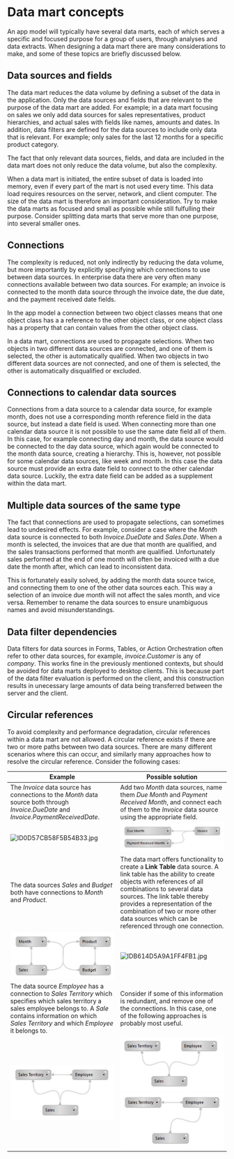 # Data mart concepts

An app model will typically have several data marts, each of which serves a specific and focused purpose for a group of users, through analyses and data extracts. When designing a data mart there are many considerations to make, and some of these topics are briefly discussed below.

## Data sources and fields
 
The data mart reduces the data volume by defining a subset of the data in the application. Only the data sources and fields that are relevant to the purpose of the data mart are added. For example; in a data mart focusing on sales we only add data sources for sales representatives, product hierarchies, and actual sales with fields like names, amounts and dates. In addition, data filters are defined for the data sources to include only data that is relevant. For example; only sales for the last 12 months for a specific product category.

The fact that only relevant data sources, fields, and data are included in the data mart does not only reduce the data volume, but also the complexity.

When a data mart is initiated, the entire subset of data is loaded into memory, even if every part of the mart is not used every time. This data load requires resources on the server, network, and client computer. The size of the data mart is therefore an important consideration. Try to make the data marts as focused and small as possible while still fulfulling their purpose. Consider splitting data marts that serve more than one purpose, into several smaller ones.

## Connections

The complexity is reduced, not only indirectly by reducing the data volume, but more importantly by explicitly specifying which connections to use between data sources. In enterprise data there are very often many connections available between two data sources. For example; an invoice is connected to the month data source through the invoice date, the due date, and the payment received date fields.

In the app model a connection between two object classes means that one object class has a a reference to the other object class, or one object class has a property that can contain values from the other object class. 

In a data mart, connections are used to propagate selections. When two objects in two different data sources are connected, and one of them is selected, the other is automatically qualified. When two objects in two different data sources are not connected, and one of them is selected, the other is automatically disqualified or excluded.

## Connections to calendar data sources

Connections from a data source to a calendar data source, for example month, does not use a corresponding month reference field in the data source, but instead a date field is used. When connecting more than one calendar data source it is not possible to use the same date field all of them. In this case, for example connecting day and month, the data source would be connected to the day data source, which again would be connected to the month data source, creating a hierarchy. This is, however, not possible for some calendar data sources, like week and month. In this case the data source must provide an extra date field to connect to the other calendar data source. Luckily, the extra date field can be added as a supplement within the data mart.

## Multiple data sources of the same type

The fact that connections are used to propagate selections, can sometimes lead to undesired effects. For example, consider a case where the *Month* data source is connected to both *Invoice.DueDate* and *Sales.Date*. When a month is selected, the invoices that are due that month are qualified, and the sales transactions performed that month are qualified. Unfortunately sales performed at the end of one month will often be invoiced with a due date the month after, which can lead to inconsistent data.

This is fortunately easily solved, by adding the month data source twice, and connecting them to one of the other data sources each. This way a selection of an invoice due month will not affect the sales month, and vice versa. Remember to rename the data sources to ensure unambiguous names and avoid misunderstandings.

## Data filter dependencies

Data filters for data sources in Forms, Tables, or Action Orchestration often refer to other data sources, for example, *invoice.Customer* is any of *company*. This works fine in the previously mentioned contexts, but should be avoided for data marts deployed to desktop clients. This is because part of the data filter evaluation is performed on the client, and this construction results in unecessary large amounts of data being transferred between the server and the client.

## Circular references

To avoid complexity and performance degradation, circular references within a data mart are not allowed. A circular reference exists if there are two or more paths between two data sources. There are many different scenarios where this can occur, and similarly many approaches how to resolve the circular reference. Consider the following cases:

| Example           | Possible solution |
|-------------------|-------------------|
| The *Invoice* data source has connections to the *Month* data source both through *Invoice.DueDate* and *Invoice.PaymentReceivedDate*.  | Add two *Month* data sources, name them *Due Month* and *Payment Received Month*, and connect each of them to the *Invoice* data source using the appropriate field.  |
![ID0D57CB58F5B54B33.jpg](media/ID0D57CB58F5B54B33.jpg) | ![IDA26D0104126541F7.jpg](media/IDA26D0104126541F7.jpg) |
|The data sources *Sales* and *Budget* both have connections to *Month* and *Product*.| The data mart offers functionality to create a **Link Table** data source. A link table has the ability to create objects with references of all combinations to several data sources. The link table thereby provides a representation of the combination of two or more other data sources which can be referenced through one connection. |
| ![ID03E412AEB44641E9.jpg](media/ID03E412AEB44641E9.jpg) | ![IDB614D5A9A1FF4FB1.jpg](media/IDB614D5A9A1FF4FB1.jpg) |
| The data source *Employee* has a connection to *Sales Territory* which specifies which sales territory a sales employee belongs to. A *Sale* contains information on which *Sales Territory* and which *Employee* it belongs to. | Consider if some of this information is redundant, and remove one of the connections. In this case, one of the following approaches is probably most useful. |
| ![IDCF0EA99C6C3C4C34.jpg](media/IDCF0EA99C6C3C4C34.jpg) | ![IDB21CC6FF8C4F4B8A.jpg](media/IDB21CC6FF8C4F4B8A.jpg)  ![ID9B1B7FD84F6A4967.jpg](media/ID9B1B7FD84F6A4967.jpg) |
